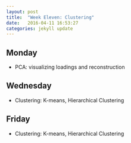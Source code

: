 ```yaml
---
layout: post
title:  "Week Eleven: Clustering"
date:   2016-04-11 16:53:27
categories: jekyll update
---
```


## Monday
- PCA: visualizing loadings and reconstruction

## Wednesday
- Clustering: K-means, Hierarchical Clustering

## Friday
- Clustering: K-means, Hierarchical Clustering 
